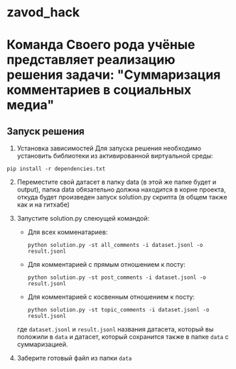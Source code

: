 # zavod_hack

# Команда Своего рода учёные представляет реализацию решения задачи: "Суммаризация комментариев в социальных медиа"

## Запуск решения
1) Установка зависимостей
Для запуска решения необходимо установить библиотеки из активированной виртуальной среды:
```shell
pip install -r dependencies.txt
```
2) Переместите свой датасет в папку data (в этой же папке будет и output), папка data обязательно должна находится в корне проекта, откуда будет произведен запуск solution.py скрипта (в общем также как и на гитхабе)
3) Запустите solution.py слеюущей командой:
   - Для всех комменатариев:
     ```shell
     python solution.py -st all_comments -i dataset.jsonl -o result.jsonl
     ```
   - Для комментарией с прямым отношением к посту:
     ```shell
     python solution.py -st post_comments -i dataset.jsonl -o result.jsonl
     ```
   - Для комментарией с косвенным отношением к посту:
     ```shell
     python solution.py -st topic_comments -i dataset.jsonl -o result.jsonl
     ```

   где ```dataset.jsonl``` и ```result.jsonl``` названия датасета, который вы положили в ```data``` и датасет, который сохранится также в папке ```data``` с суммаризацией.
4) Заберите готовый файл из папки ```data```
